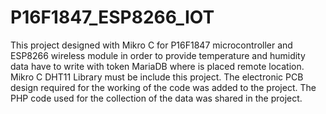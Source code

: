 # P16F1847_ESP8266_IOT
This project designed with Mikro C for P16F1847 microcontroller and ESP8266 wireless module in order to provide temperature and humidity data have to write with token MariaDB where is placed remote location.
Mikro C DHT11 Library must be include this project.
The electronic PCB design required for the working of the code was added to the project. 
The PHP code used for the collection of the data was shared in the project. 
